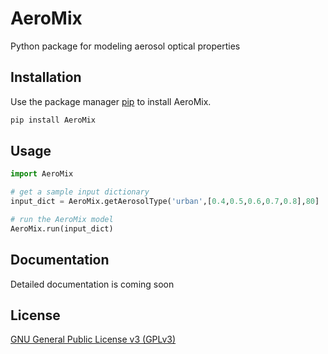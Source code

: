 # AeroMix

Python package for modeling aerosol optical properties

## Installation

Use the package manager [pip](https://pypi.org/) to install AeroMix.

```bash
pip install AeroMix
```

## Usage

```python
import AeroMix

# get a sample input dictionary
input_dict = AeroMix.getAerosolType('urban',[0.4,0.5,0.6,0.7,0.8],80]

# run the AeroMix model
AeroMix.run(input_dict)

```

## Documentation
Detailed documentation is coming soon

## License

[GNU General Public License v3 (GPLv3)](https://www.gnu.org/licenses/gpl-3.0.en.html)
